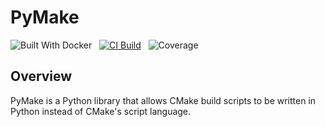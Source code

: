 # PyMake
![Built With Docker](https://img.shields.io/badge/Built_With-Docker-informational?style=flat&logo=docker)
&nbsp;
[![CI Build](https://github.com/MYTX-Wildfire/PyMake/actions/workflows/testing.yml/badge.svg)](https://github.com/MYTX-Wildfire/PyMake/actions/workflows/testing.yml)
&nbsp;
![Coverage](https://img.shields.io/endpoint?url=https://gist.githubusercontent.com/MYTX-Wildfire/44526288c8a6404b92d17b67a9b95d8f/raw/coverage.json)

## Overview
PyMake is a Python library that allows CMake build scripts to be written in
Python instead of CMake's script language.
